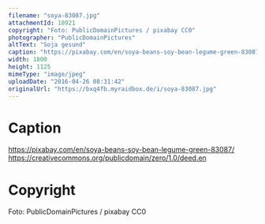 ```yaml
---
filename: "soya-83087.jpg"
attachmentId: 18921
copyright: "Foto: PublicDomainPictures / pixabay CC0"
photographer: "PublicDomainPictures"
altText: "Soja gesund"
caption: "https://pixabay.com/en/soya-beans-soy-bean-legume-green-83087/\nhttps://creativecommons.org/publicdomain/zero/1.0/deed.en"
width: 1800
height: 1125
mimeType: "image/jpeg"
uploadDate: "2016-04-26 08:31:42"
originalUrl: "https://bxq4fb.myraidbox.de/i/soya-83087.jpg"
---
```


# Caption

https://pixabay.com/en/soya-beans-soy-bean-legume-green-83087/
https://creativecommons.org/publicdomain/zero/1.0/deed.en

# Copyright

Foto: PublicDomainPictures / pixabay CC0
